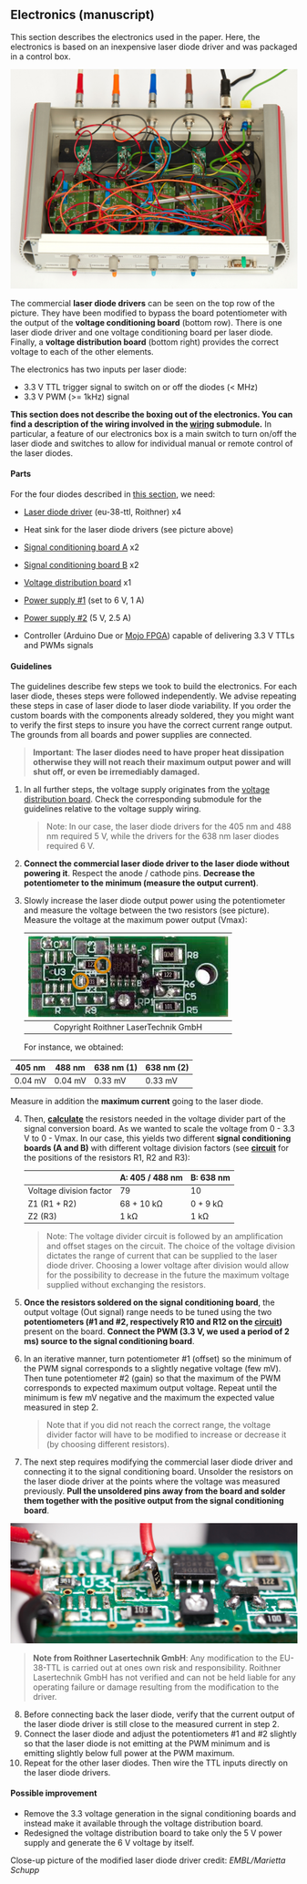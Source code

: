 ## Electronics (manuscript)

This section describes the electronics used in the paper. Here, the electronics is based on an inexpensive laser diode driver and was packaged in a control box.

![Electronics box](Electronics_box.jpg)

The commercial **laser diode drivers** can be seen on the top row of the picture. They have been modified to bypass the board potentiometer with the output of the **voltage conditioning board** (bottom row). There is one laser diode driver and one voltage conditioning board per laser diode. Finally, a **voltage distribution board** (bottom right) provides the correct voltage to each of the other elements.

The electronics has two inputs per laser diode:

- 3.3 V TTL trigger signal to switch on or off the diodes (< MHz)
- 3.3 V PWM (>= 1kHz) signal

**This section does not describe the boxing out of the electronics. You can find a description of the wiring involved in the [wiring](Wiring) submodule.** In particular, a feature of our electronics box is a main switch to turn on/off the laser diode and switches to allow for individual manual or remote control of the laser diodes.

#### Parts

For the four diodes described in [this section](https://github.com/ries-lab/LaserEngine/tree/master/Electronics), we need:

- [Laser diode driver](http://www.roithner-laser.com/ld_electronics.html) (eu-38-ttl, Roithner) x4

- Heat sink for the laser diode drivers (see picture above)

- [Signal conditioning board A](Custom_signal_conditioning) x2

- [Signal conditioning board B](Custom_signal_conditioning) x2

- [Voltage distribution board](Custom_voltage_distribution) x1

- [Power supply #1](https://www.reichelt.com/de/en/eco-friendly-plug-in-power-supply-max-1000-ma-usb-mw-3k10gs-p87339.html?&trstct=pos_0) (set to 6 V, 1 A)

- [Power supply #2](https://www.reichelt.com/de/de/steckernetzteil-12-w-5-v-2-4-a-stabilisiert-gs15e-1p1j-p161604.html?&trstct=pos_0) (5 V, 2.5 A)

- Controller (Arduino Due or [Mojo FPGA](https://github.com/jdeschamps/MicroMojo)) capable of delivering 3.3 V TTLs and PWMs signals 

  

#### Guidelines

 The guidelines describe few steps we took to build the electronics. For each laser diode, theses steps were followed independently. We advise repeating these steps in case of laser diode to laser diode variability. If you order the custom boards with the components already soldered, they you might want to verify the first steps to insure you have the correct current range output. The grounds from all boards and power supplies are connected.

> **Important**: **The laser diodes need to have proper heat dissipation otherwise they will not reach their maximum output power and will shut off, or even be irremediably damaged.** 

1. In all further steps, the voltage supply originates from the [voltage distribution board](Custom_voltage_distribution). Check the corresponding submodule for the guidelines relative to the voltage supply wiring.

   > Note: In our case, the laser diode drivers for the 405 nm and 488 nm required 5 V, while the drivers for the 638 nm laser diodes required 6 V.

2. **Connect the commercial laser diode driver to the laser diode without powering it**. Respect the anode / cathode pins. **Decrease the potentiometer to the minimum (measure the output current)**.

3. Slowly increase the laser diode output power using the potentiometer and measure the voltage between the two resistors (see picture). Measure the voltage at the maximum power output (Vmax): 

   | ![eu-38-ttl](Laser_diode_driver.jpg) |
   | :----------------------------------: |
   | Copyright Roithner LaserTechnik GmbH |


   For instance, we obtained:

| 405 nm  | 488 nm  | 638 nm (1) | 638 nm (2) |
| ------- | ------- | ---------- | ---------- |
| 0.04 mV | 0.04 mV | 0.33 mV    | 0.33 mV    |

   Measure in addition the **maximum current** going to the laser diode.


4. Then, **[calculate](http://www.ohmslawcalculator.com/voltage-divider-calculator)** the resistors needed in the voltage divider part of the signal conversion board. As we wanted to scale the voltage from 0 - 3.3 V to 0 - Vmax. In our case, this yields two different **signal conditioning boards (A and B)** with different voltage division factors (see **[circuit](Circuit)** for the positions of the resistors R1, R2 and R3):

   |                         | A: 405 / 488 nm | B: 638 nm |
   | ----------------------- | --------------- | --------- |
   | Voltage division factor | 79              | 10        |
   | Z1 (R1 + R2)            | 68 + 10 kΩ      | 0 + 9 kΩ  |
   | Z2 (R3)                 | 1 kΩ            | 1 kΩ      |

   > Note: The voltage divider circuit is followed by an amplification and offset stages on the circuit. The choice of the voltage division dictates the range of current that can be supplied to the laser diode driver. Choosing a lower voltage after division would allow for the possibility to decrease in the future the maximum voltage supplied without exchanging the resistors.

5. **Once the resistors soldered on the signal conditioning board**, the output voltage (Out signal) range needs to be tuned using the two **potentiometers (#1 and #2, respectively R10 and R12 on the [circuit](Circuit))** present on the board. **Connect the PWM (3.3 V, we used a period of 2 ms) source to the signal conditioning board**.

6. In an iterative manner, turn potentiometer #1 (offset) so the minimum of the PWM signal corresponds to a slightly negative voltage (few mV). Then tune potentiometer #2 (gain) so that the maximum of the PWM corresponds to expected maximum output voltage. Repeat until the minimum is few mV negative and the maximum the expected value measured in step 2.

   > Note that if you did not reach the correct range, the voltage divider factor will have to be modified to increase or decrease it (by choosing different resistors).

7. The next step requires modifying the commercial laser diode driver and connecting it to the signal conditioning board. Unsolder the resistors on the laser diode driver at the points where the voltage was measured previously. **Pull the unsoldered pins away from the board and solder them together with the positive output from the signal conditioning board**.
   

![](Laser_diode_driver_modification.jpg)

   > **Note from Roithner Lasertechnik GmbH**: Any modification to the EU-38-TTL is carried out at ones own risk and responsibility. Roithner Lasertechnik GmbH has not verified and can not be held liable for any operating failure or damage resulting from the modification to the driver.

8. Before connecting back the laser diode, verify that the current output of the laser diode driver is still close to the measured current in step 2.
9. Connect the laser diode and adjust the potentiometers #1 and #2 slightly so that the laser diode is not emitting at the PWM minimum and is emitting slightly below full power at the PWM maximum.
10. Repeat for the other laser diodes. Then wire the TTL inputs directly on the laser diode drivers.
    

#### Possible improvement

- Remove the 3.3 voltage generation in the signal conditioning boards and instead make it available through the voltage distribution board.
- Redesigned the voltage distribution board to take only the 5 V power supply and generate the 6 V voltage by itself.



Close-up picture of the modified laser diode driver credit: *EMBL/Marietta Schupp*

